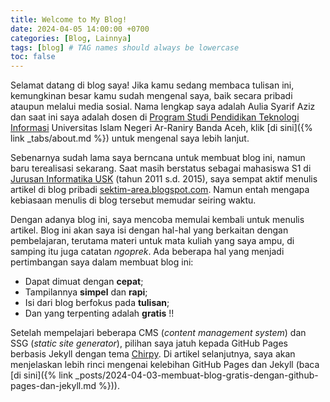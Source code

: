 ```yaml
---
title: Welcome to My Blog!
date: 2024-04-05 14:00:00 +0700
categories: [Blog, Lainnya]
tags: [blog] # TAG names should always be lowercase
toc: false
---
```

Selamat datang di blog saya! Jika kamu sedang membaca tulisan ini, kemungkinan besar kamu sudah mengenal saya, baik secara pribadi ataupun melalui media sosial. Nama lengkap saya adalah Aulia Syarif Aziz dan saat ini saya adalah dosen di [Program Studi Pendidikan Teknologi Informasi](https://pti.ftk.ar-raniry.ac.id/) Universitas Islam Negeri Ar-Raniry Banda Aceh, klik [di sini]({% link _tabs/about.md %}) untuk mengenal saya lebih lanjut.

Sebenarnya sudah lama saya berncana untuk membuat blog ini, namun baru terealisasi sekarang. Saat masih berstatus sebagai mahasiswa S1 di [Jurusan Informatika USK](https://www.informatika.unsyiah.ac.id/) (tahun 2011 s.d. 2015), saya sempat aktif menulis artikel di blog pribadi [sektim-area.blogspot.com](https://sektim-area.blogspot.com). Namun entah mengapa kebiasaan menulis di blog tersebut memudar seiring waktu.

Dengan adanya blog ini, saya mencoba memulai kembali untuk menulis artikel. Blog ini akan saya isi dengan hal-hal yang berkaitan dengan pembelajaran, terutama materi untuk mata kuliah yang saya ampu, di samping itu juga catatan *ngoprek*. Ada beberapa hal yang menjadi pertimbangan saya dalam membuat blog ini:
- Dapat dimuat dengan **cepat**;
- Tampilannya **simpel** dan **rapi**;
- Isi dari blog berfokus pada **tulisan**;
- Dan yang terpenting adalah **gratis** !!

Setelah mempelajari beberapa CMS (*content management system*) dan SSG (*static site generator*), pilihan saya jatuh kepada GitHub Pages berbasis Jekyll dengan tema [Chirpy](https://github.com/cotes2020/jekyll-theme-chirpy/). Di artikel selanjutnya, saya akan menjelaskan lebih rinci mengenai kelebihan GitHub Pages dan Jekyll (baca [di sini]({% link _posts/2024-04-03-membuat-blog-gratis-dengan-github-pages-dan-jekyll.md %})).
